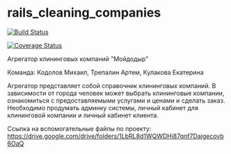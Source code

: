# rails_cleaning_companies

[![Build Status](https://travis-ci.org/anatoliypronin/rails_cleaning_companies.svg?branch=develop)](https://travis-ci.org/anatoliypronin/rails_cleaning_companies)

[![Coverage Status](https://coveralls.io/repos/github/anatoliypronin/rails_cleaning_companies/badge.svg?branch=develop)](https://coveralls.io/github/anatoliypronin/rails_cleaning_companies?branch=develop)

Агрегатор клининговых компаний "Мойдодыр"

Команда: Кодолов Михаил, Трепалин Артем, Кулакова Екатерина

Агрегатор представляет собой справочник клининговых компаний. В зависимости от города человек может выбрать клининговые компании, ознакомиться с предоставляемыми услугами и ценами и сделать заказ. Необходимо продумать админку системы, личный кабинет для клининговой компании и личный кабинет клиента.
  
Ссылка на вспомогательные файлы по проекту: https://drive.google.com/drive/folders/1LbRL8d1WQWDHi87qnf7Dajgecovb6OaQ
